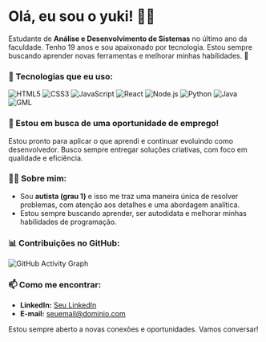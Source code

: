 # Olá, eu sou o yuki! 👨‍💻

Estudante de **Análise e Desenvolvimento de Sistemas** no último ano da faculdade. Tenho 19 anos e sou apaixonado por tecnologia. Estou sempre buscando aprender novas ferramentas e melhorar minhas habilidades. 🚀

### 🚀 Tecnologias que eu uso:
![HTML5](https://img.shields.io/badge/HTML5-E34F26?style=for-the-badge&logo=html5&logoColor=white)
![CSS3](https://img.shields.io/badge/CSS3-1572B6?style=for-the-badge&logo=css3&logoColor=white)
![JavaScript](https://img.shields.io/badge/JavaScript-F7DF1E?style=for-the-badge&logo=javascript&logoColor=black)
![React](https://img.shields.io/badge/React-61DAFB?style=for-the-badge&logo=react&logoColor=black)
![Node.js](https://img.shields.io/badge/Node.js-339933?style=for-the-badge&logo=node.js&logoColor=white)
![Python](https://img.shields.io/badge/Python-3776AB?style=for-the-badge&logo=python&logoColor=white)
![Java](https://img.shields.io/badge/Java-007396?style=for-the-badge&logo=java&logoColor=white)
![GML](https://img.shields.io/badge/GML-9B59B6?style=for-the-badge&logo=game-maker&logoColor=white)

### 🌱 Estou em busca de uma oportunidade de emprego!
Estou pronto para aplicar o que aprendi e continuar evoluindo como desenvolvedor. Busco sempre entregar soluções criativas, com foco em qualidade e eficiência.

### 👨‍💻 Sobre mim:
- Sou **autista (grau 1)** e isso me traz uma maneira única de resolver problemas, com atenção aos detalhes e uma abordagem analítica.
- Estou sempre buscando aprender, ser autodidata e melhorar minhas habilidades de programação.

### 📊 Contribuições no GitHub:
![GitHub Activity Graph](https://activity-graph.herokuapp.com/graph?username=[SeuNome]&bg_color=ffffff&color=000000&line=4c8bf5&point=4c8bf5&area=true&area_color=4c8bf5)

### 📫 Como me encontrar:
- **LinkedIn:** [Seu LinkedIn](link)
- **E-mail:** [seuemail@dominio.com](mailto:seuemail@dominio.com)

Estou sempre aberto a novas conexões e oportunidades. Vamos conversar!
